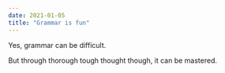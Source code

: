 ```yaml
---
date: 2021-01-05
title: "Grammar is fun"
---
```


Yes, grammar can be difficult.

But through thorough tough thought though, it can be mastered.